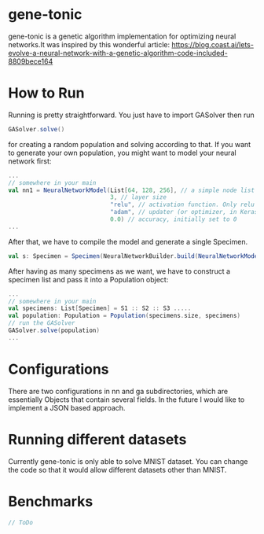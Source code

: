 # gene-tonic

gene-tonic is a genetic algorithm implementation for optimizing neural networks.It was inspired by this wonderful article: https://blog.coast.ai/lets-evolve-a-neural-network-with-a-genetic-algorithm-code-included-8809bece164

# How to Run

Running is pretty straightforward. You just have to import GASolver then run 
```scala
GASolver.solve()
```
for creating a random population and solving according to that. If you want to generate your own population, you might want to model your neural network first: 
```scala
...
// somewhere in your main
val nn1 = NeuralNetworkModel(List[64, 128, 256], // a simple node list
                             3, // layer size
                             "relu", // activation function. Only relu and elu is supported as of now
                             "adam", // updater (or optimizer, in Keras terminology) Only ADAM and RMSPROP is supported
                             0.0) // accuracy, initially set to 0
...
```

After that, we have to compile the model and generate a single Specimen.
```scala
val s: Specimen = Specimen(NeuralNetworkBuilder.build(NeuralNetworkModel(nodes, layerSize, activation, optimizer, 0.0)))
```
After having as many specimens as we want, we have to construct a specimen list and pass it into a Population object:
```scala
...
// somewhere in your main
val specimens: List[Specimen] = S1 :: S2 :: S3 ..... 
val population: Population = Population(specimens.size, specimens)
// run the GASolver
GASolver.solve(population)
...
```

# Configurations
There are two configurations in  nn and ga subdirectories, which are essentially Objects that contain several fields. In the future I would like to implement a JSON based approach.

# Running different datasets
Currently gene-tonic is only able to solve MNIST dataset. You can change the code so that it would allow different datasets other than MNIST.

# Benchmarks
```scala
// ToDo
```
